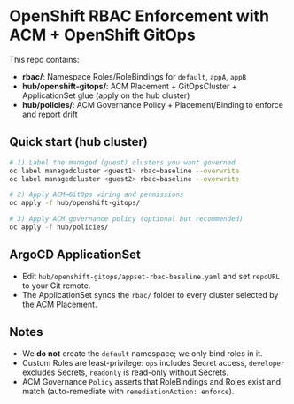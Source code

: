 # OpenShift RBAC Enforcement with ACM + OpenShift GitOps

This repo contains:
- **rbac/**: Namespace Roles/RoleBindings for `default`, `appA`, `appB`
- **hub/openshift-gitops/**: ACM Placement + GitOpsCluster + ApplicationSet glue (apply on the hub cluster)
- **hub/policies/**: ACM Governance Policy + Placement/Binding to enforce and report drift

## Quick start (hub cluster)

```bash
# 1) Label the managed (guest) clusters you want governed
oc label managedcluster <guest1> rbac=baseline --overwrite
oc label managedcluster <guest2> rbac=baseline --overwrite

# 2) Apply ACM↔GitOps wiring and permissions
oc apply -f hub/openshift-gitops/

# 3) Apply ACM governance policy (optional but recommended)
oc apply -f hub/policies/
```

## ArgoCD ApplicationSet
- Edit `hub/openshift-gitops/appset-rbac-baseline.yaml` and set `repoURL` to your Git remote.
- The ApplicationSet syncs the `rbac/` folder to every cluster selected by the ACM Placement.

## Notes
- We **do not** create the `default` namespace; we only bind roles in it.
- Custom Roles are least-privilege: `ops` includes Secret access, `developer` excludes Secrets, `readonly` is read-only without Secrets.
- ACM Governance `Policy` asserts that RoleBindings and Roles exist and match (auto-remediate with `remediationAction: enforce`).
